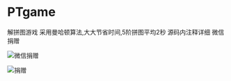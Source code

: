 # PTgame
解拼图游戏
采用曼哈顿算法,大大节省时间,5阶拼图平均2秒
源码内注释详细
微信捐赠


![微信捐赠](https://images.gitee.com/uploads/images/2021/0516/222426_64c4feb8_5306289.png "3333.png")

![捐赠](https://images.gitee.com/uploads/images/2021/0606/211106_51a24260_5306289.jpeg "photo_2021-06-06_21-09-38.jpg")

